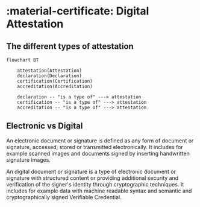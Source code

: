 # :material-certificate: Digital Attestation

## The different types of attestation

```mermaid
flowchart BT

    attestation(Attestation)
    declaration(Declaration)
    certification(Certification)
    accreditation(Accreditation)

    declaration -- "is a type of" ---> attestation
    certification -- "is a type of" ---> attestation
    accreditation -- "is a type of" ---> attestation
```

## Electronic vs Digital

An electronic document or signature is defined as any form of document or signature, accessed, stored or transmitted electronically.
It includes for example scanned images and documents signed by inserting handwritten signature images.

An digital document or signature is a type of electronic document or signature with structured content or providing additional security and verification of the signer's identity through cryptographic techniques.
It includes for example data with machine readable syntax and semantic and cryptographically signed Verifiable Credential.
